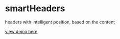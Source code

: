# smartHeaders
headers with intelligent position, based on the content

[view demo here](https://reisjean.github.io/smartHeaders/)
